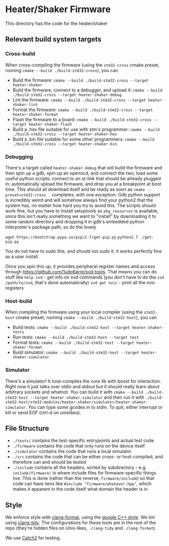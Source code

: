 # Heater/Shaker Firmware

This directory has the code for the heater/shaker

## Relevant build system targets

### Cross-build
When cross-compiling the firmware (using the `stm32-cross` cmake preset, running `cmake --build ./build-stm32-cross`), you can
- Build the firmware: `cmake --build ./build-stm32-cross --target heater-shaker`
- Build the firmware, connect to a debugger, and upload it: `cmake --build ./build-stm32-cross --target heater-shaker-debug`
- Lint the firmware: `cmake --build ./build-stm32-cross --target heater-shaker-lint`
- Format the firmware: `cmake --build ./build-stm32-cross --target heater-shaker-format`
- Flash the firmware to a board: `cmake --build ./build-stm32-cross --target heater-shaker-flash`
- Build a .hex file suitable for use with stm's programmer: `cmake --build ./build-stm32-cross --target heater-shaker-hex`
- Build a .bin file suitable for some other programmers: `cmake --build ./build-stm32-cross --target heater-shaker-bin`

### Debugging
There's a target called `heater-shaker-debug` that will build the firmware and then spin up a gdb, spin up an openocd, and connect the two; load some useful python scripts; connect to an st-link that should be already plugged in; automatically upload the firmware, and drop you at a breakpoint at boot time. This should all download itself and be ready as soon as `cmake --preset=stm32-cross .` completes, with one exception: Gdb python support is incredibly weird and will somehow always find your python2 that the system has, no matter how hard you try to avoid this. The scripts should work fine, but you have to install setuptools so `pkg_resources` is available, since this isn't really something we want to "install" by downloading it to some random directory and dropping it in gdb's embedded python interpreter's package path, so do the lovely

`wget https://bootstrap.pypa.io/pip/2.7/get-pip.py`
`python2.7 ./get-pip.py`

You do not have to sudo this, and should not sudo it, it works perfectly fine as a user install.

Once you spin this up, it provides peripheral register names and access through https://github.com/1udo6arre/svd-tools.
That means you can do stuff like 
`help svd` - get info on svd commands (you don't have to do the `svd /path/to/svd`, that's done automatically)
`svd get nvic` - print all the nvic registers

### Host-build
When compiling the firmware using your local compiler (using the `stm32-host` cmake preset, running `cmake --build ./build-stm32-host`), you can
- Build tests: `cmake --build ./build-stm32-host --target heater-shaker-tests`
- Run tests: `cmake --build ./build-stm32-host --target test`
- Format tests: `cmake --build ./build-stm32-test --target heater-shaker-format`
- Build simulator: `cmake --build ./build-stm32-host --target heater-shaker-simulator` 

### Simulator
There's a simulator! It host-compiles the core lib with boost for interaction. Right now it just talks over stdin and stdout but it should really learn about arbitrary sockets and whatnot. You can build it with `cmake --build ./build-stm32-host --target heater-shaker-simulator` and then run it with `./build-stm32-host/stm32-modules/heater-shaker/simulator/heater-shaker-simulator`. You can type some gcodes in to stdin. To quit, either interrupt or kill or send EOF (ctrl-d on unixlikes).

## File Structure
- `./tests/` contains the test-specific entrypoints and actual test code
- `./firmware` contains the code that only runs on the device itself
- `./simulator` contains the code that runs a local simulator
- `./src` contains the code that can be either cross- or host-compiled, and therefore can and should be tested
- `./include` contains all the headers, sorted by subdirectory - e.g. `include/firmware/` is where include files for firmware-specific things live. This is done (rather than the reverse, `firmware/include`) so that code can have liens like `#include "firmware/whatever.hpp"`, which makes it apparent in the code itself what domain the header is in.

## Style

We enforce style with [clang-format](https://clang.llvm.org/docs/ClangFormat.html), using the [google C++ style](https://google.github.io/styleguide/cppguide.html). We lint using [clang-tidy](https://clang.llvm.org/extra/clang-tidy/). The configurations for these tools are in the root of the repo (they're hidden files on Unix-likes, `.clang-tidy` and `.clang-format`). 

We use [Catch2](https://github.com/catchorg/Catch2) for testing.
